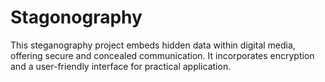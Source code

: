 # Stagonography
This steganography project embeds hidden data within digital media, offering secure and concealed communication. It incorporates encryption and a user-friendly interface for practical application.

